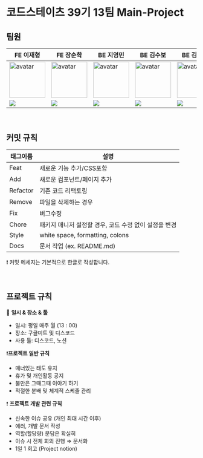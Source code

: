 # 코드스테이츠 39기 13팀 Main-Project

## 팀원

| FE 이재형                                                                                                                           | FE 장순학                                                                                                                                 | BE 지영민                                                                                                                             | BE 김수보                                                                                                                             | BE 김덕우                                                                                                                             |
| ----------------------------------------------------------------------------------------------------------------------------------- | ----------------------------------------------------------------------------------------------------------------------------------------- | ------------------------------------------------------------------------------------------------------------------------------------- | ------------------------------------------------------------------------------------------------------------------------------------- | ------------------------------------------------------------------------------------------------------------------------------------- |
| <img width="95px" height="95px" src="https://avatars.githubusercontent.com/Blossssom" alt="avatar" />                          | <img width="95px" height="95px" src="https://avatars.githubusercontent.com/dormirMais" alt="avatar" />                                | <img width="95px" height="95px" src="https://avatars.githubusercontent.com/ThreeLeafClover9" alt="avatar" />                            | <img width="95px" height="95px" src="https://avatars.githubusercontent.com/subo-9439" alt="avatar" />                            | <img width="95px" height="95px" src="https://avatars.githubusercontent.com/goyois" alt="avatar" />                           |
| [<img src="https://img.shields.io/badge/GitHub-181717?style=for-the-badge&logo=GitHub&logoColor=white"/>](https://github.com/Blossssom) | [<img src="https://img.shields.io/badge/GitHub-181717?style=for-the-badge&logo=GitHub&logoColor=white"/>](https://github.com/dormirMais) | [<img src="https://img.shields.io/badge/GitHub-181717?style=for-the-badge&logo=GitHub&logoColor=white"/>](https://github.com/ThreeLeafClover9) | [<img src="https://img.shields.io/badge/GitHub-181717?style=for-the-badge&logo=GitHub&logoColor=white"/>](https://github.com/subo-9439) | [<img src="https://img.shields.io/badge/GitHub-181717?style=for-the-badge&logo=GitHub&logoColor=white"/>](https://github.com/goyois) |

<br>

## 커밋 규칙
| 태그이름 | 설명                                                  |
| -------- | ----------------------------------------------------- |
| Feat     | 새로운 기능 추가/CSS포함                              |
| Add      | 새로운 컴포넌트/페이지 추가                           |
| Refactor | 기존 코드 리팩토링                                    |
| Remove   | 파일을 삭제하는 경우                                  |
| Fix      | 버그수정                                              |
| Chore    | 패키지 매니저 설정할 경우, 코드 수정 없이 설정을 변경 |
| Style    | white space, formatting, colons                       |
| Docs     | 문서 작업 (ex. README.md)                             |

❗ 커밋 메세지는 기본적으로 한글로 작성합니다.

<br>

## 프로젝트 규칙

📆 **일시 & 장소 & 툴**

- 일시: 평일 매주 월 (13 : 00)
- 장소: 구글미트 및 디스코드
- 사용 툴: 디스코드, 노션

❗**프로젝트 일반 규칙**

- 매너있는 태도 유지
- 휴가 및 개인활동 공지
- 불만은 그때그때 이야기 하기
- 적절한 분배 및 체계적 스케줄 관리

❗️ **프로젝트 개발 관련 규칙**

- 신속한 이슈 공유 (개인 최대 시간 이후)
- 에러, 개발 문서 작성
- 역할(할당량) 분담은 확실히
- 이슈 시 전체 회의 진행 ⇒ 문서화
- 1일 1 회고 (Project notion)







